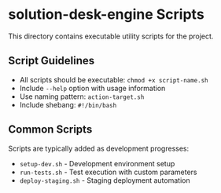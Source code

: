 # solution-desk-engine Scripts

This directory contains executable utility scripts for the project.

## Script Guidelines

- All scripts should be executable: `chmod +x script-name.sh`
- Include `--help` option with usage information
- Use naming pattern: `action-target.sh`
- Include shebang: `#!/bin/bash`

## Common Scripts

Scripts are typically added as development progresses:
- `setup-dev.sh` - Development environment setup
- `run-tests.sh` - Test execution with custom parameters
- `deploy-staging.sh` - Staging deployment automation
